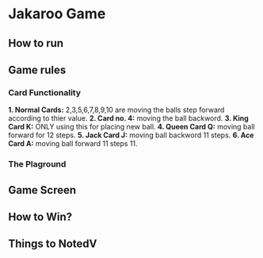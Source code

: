 # Jakaroo Game

## How to run


## Game rules

### Card Functionality
  **1. Normal Cards:** 2,3,5,6,7,8,9,10 are moving the balls step forward according to thier value.
   **2. Card no. 4:** moving the ball backword.
   **3. King Card K:** ONLY using this for placing new ball.
   **4. Queen Card Q:** moving ball forward for 12 steps.
   **5. Jack Card J:** moving ball backword 11 steps.
   **6. Ace Card A:** moving ball forward 11 steps 11.

### The Plaground

## Game Screen


## How to Win?


## Things to NotedV
